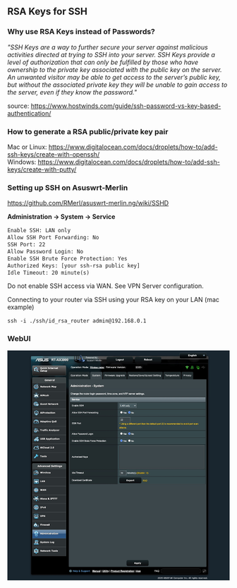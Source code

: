 ## RSA Keys for SSH

### Why use RSA Keys instead of Passwords?

_"SSH Keys are a way to further secure your server against malicious activities directed at trying to SSH into your server. SSH Keys provide a level of authorization that can only be fulfilled by those who have ownership to the private key associated with the public key on the server. An unwanted visitor may be able to get access to the server’s public key, but without the associated private key they will be unable to gain access to the server, even if they know the password."_

source: https://www.hostwinds.com/guide/ssh-password-vs-key-based-authentication/

### How to generate a RSA public/private key pair

Mac or Linux: https://www.digitalocean.com/docs/droplets/how-to/add-ssh-keys/create-with-openssh/  
Windows: https://www.digitalocean.com/docs/droplets/how-to/add-ssh-keys/create-with-putty/

### Setting up SSH on Asuswrt-Merlin

https://github.com/RMerl/asuswrt-merlin.ng/wiki/SSHD

**Administration -> System -> Service**

```
Enable SSH: LAN only
Allow SSH Port Forwarding: No
SSH Port: 22
Allow Password Login: No
Enable SSH Brute Force Protection: Yes
Authorized Keys: [your ssh-rsa public key]
Idle Timeout: 20 minute(s)
```

Do not enable SSH access via WAN.  See VPN Server configuration.

Connecting to your router via SSH using your RSA key on your LAN (mac example)

```console
ssh -i ./ssh/id_rsa_router admin@192.168.0.1
```
### WebUI

![SSH](ssh.jpg)
